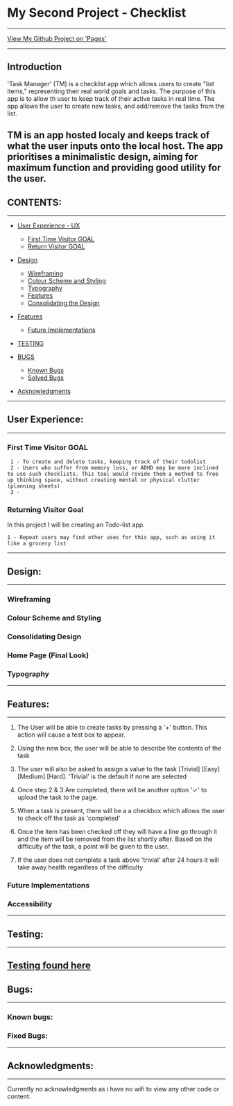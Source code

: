 # My Second Project - Checklist
---

[View My Github Project on 'Pages'](https://armandoh4.github.io/Checkpoint-TaskManager/)

---
## Introduction

'Task Manager' (TM) is a checklist app which allows users to create "list items," representing their real world goals and tasks. The purpose of this app is to allow th user to keep track of their active tasks in real time. The app allows the user to create new tasks, and add/remove the tasks from the list.

TM is an app hosted localy and keeps track of what the user inputs onto the local host. The app prioritises a minimalistic design, aiming for maximum function and providing good utility for the user.
---
## CONTENTS:
---
* [User Experience - UX](#user-experience) 
    * [First Time Visitor GOAL](#first-time-visitor-goal)
    * [Return Visitor GOAL](#returning-visitor-goal)

* [Design](#design)
    * [Wireframing](#wireframing)
    * [Colour Scheme and Styling](#colour-scheme-and-styling) 
    * [Typography](#typography)
    * [Features](#features)
    * [Consolidating the Design](#consolidating-design)

* [Features](#features)
    * [Future Implementations](#future-implementations)

* [TESTING](#testing)

* [BUGS](#bugs)
  * [Known Bugs](#known-bugs)
  * [Solved Bugs](#solved-bugs)

* [Acknowledgments](#acknowledgments)
---
## User Experience:
---
### First Time Visitor GOAL

     1 - To create and delete tasks, keeping track of their todolist
     2 - Users who suffer from memory loss, or ADHD may be more inclined to use such checklists. This tool would rovide them a method to free up thinking space, without creating mental or physical clutter (planning sheets)
     3 -

### Returning Visitor Goal
In this project I will be creating an Todo-list app.

    1 - Repeat users may find other uses for this app, such as using it like a grocery list

---
## Design:
---
### Wireframing
            
### Colour Scheme and Styling

### Consolidating Design

### Home Page (Final Look)

### Typography


---
## Features:
---
<!-- example structure:
* navigaton
    *mobile x button
        ![Burger Icon](assets/readme_img/burger.png)

--->

1) The User will be able to create tasks by pressing a '+' button. This action will cause a test box to appear.

2) Using the new box, the user will be able to describe the contents of the task

3) The user will also be asked to assign a value to the task [Trivial] [Easy] [Medium] [Hard]. 'Trivial' is the default if none are selected

4) Once step 2 & 3 Are completed, there will be another option '✓' to upload the task to the page.

5) When a task is present, there will be a a checkbox which allows the user to check off the task as 'completed'

6) Once the item has been checked off they will have a line go through it and the item will be removed from the list shortly after. Based on the difficulty of the task, a point will be given to the user.

7) If the user does not complete a task above 'trivial' after 24 hours it will take away health regardless of the difficulty 

### Future Implementations

### Accessibility

---
## Testing:
---
[Testing found here](TESTING.md)
---
## Bugs:
---
### Known bugs:

### Fixed Bugs:
---
##  Acknowledgments:
---
Currently no acknowledgments as i have no wifi to view any other code or content. 

